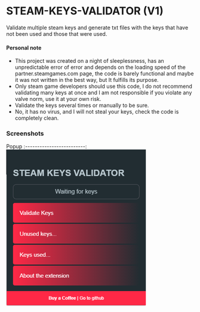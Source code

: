 # STEAM-KEYS-VALIDATOR (V1)

Validate multiple steam keys and generate txt files with the keys that have not been used and those that were used.

#### Personal note
* This project was created on a night of sleeplessness, has an unpredictable error of error and depends on the loading speed of the partner.steamgames.com page, the code is barely functional and maybe it was not written in the best way, but It fulfills its purpose.
* Only steam game developers should use this code, I do not recommend validating many keys at once and I am not responsible if you violate any valve norm, use it at your own risk.
* Validate the keys several times or manually to be sure.
* No, it has no virus, and I will not steal your keys, check the code is completely clean.

### Screenshots
Popup
:-------------------------:
![Example](./SteamKeysValidator/images/Screenshots.png)

